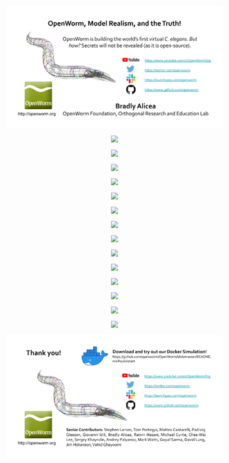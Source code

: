 <p align="center">
  <img src="https://github.com/devoworm/ALIFE-2020/blob/master/Media/Slide--1.png"><BR>
</p>
<p align="center">
  <img src="https://github.com/devoworm/ALIFE-2020/blob/master/Media/Slide2.png"><BR>
</p>
<p align="center">
  <img src="https://github.com/devoworm/ALIFE-2020/blob/master/Media/Slide3.png"><BR>
</p>
<p align="center">
  <img src="https://github.com/devoworm/ALIFE-2020/blob/master/Media/Slide4.png"><BR>
</p>
<p align="center">
  <img src="https://github.com/devoworm/ALIFE-2020/blob/master/Media/Slide5.png"><BR>
</p>
<p align="center">
  <img src="https://github.com/devoworm/ALIFE-2020/blob/master/Media/Slide6.png"><BR>
</p>
<p align="center">
  <img src="https://github.com/devoworm/ALIFE-2020/blob/master/Media/Slide7.png"><BR>
</p>
<p align="center">
  <img src="https://github.com/devoworm/ALIFE-2020/blob/master/Media/Slide8.png"><BR>
</p>
<p align="center">
  <img src="https://github.com/devoworm/ALIFE-2020/blob/master/Media/Slide9.png"><BR>
</p>
<p align="center">
  <img src="https://github.com/devoworm/ALIFE-2020/blob/master/Media/Slide10.png"><BR>
</p>
<p align="center">
  <img src="https://github.com/devoworm/ALIFE-2020/blob/master/Media/Slide11.png"><BR>
</p>
<p align="center">
  <img src="https://github.com/devoworm/ALIFE-2020/blob/master/Media/Slide12.png"><BR>
</p>
<p align="center">
  <img src="https://github.com/devoworm/ALIFE-2020/blob/master/Media/Slide13.png"><BR>
</p>
<p align="center">
  <img src="https://github.com/devoworm/ALIFE-2020/blob/master/Media/Slide14.png"><BR>
</p>
<p align="center">
  <img src="https://github.com/devoworm/ALIFE-2020/blob/master/Media/Slide15.png"><BR>
</p>
<p align="center">
  <img src="https://github.com/devoworm/ALIFE-2020/blob/master/Media/Slide--16.png"><BR>
</p>
